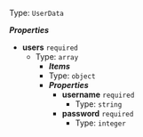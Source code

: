 Type: `UserData`

**_Properties_**

 - <b id="#/properties/users">users</b> `required`
	 - Type: `array`
		 - **_Items_**
		 - Type: `object`
		 - **_Properties_**
			 - <b id="#/properties/users/items/properties/username">username</b> `required`
				 - Type: `string`
			 - <b id="#/properties/users/items/properties/password">password</b> `required`
				 - Type: `integer`
